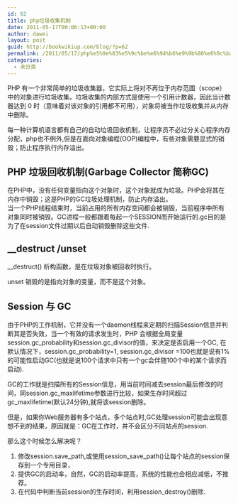 ```yaml
---
id: 62
title: php垃圾收集机制
date: 2011-05-17T00:06:13+00:00
author: dawei
layout: post
guid: http://bookwikiup.com/blog/?p=62
permalink: /2011/05/17/php%e5%9e%83%e5%9c%be%e6%94%b6%e9%9b%86%e6%9c%ba%e5%88%b6/
categories:
  - 未分类
---
```


PHP 有一个非常简单的垃圾收集器，它实际上将对不再位于内存范围（scope）中的对象进行垃圾收集。垃圾收集的内部方式是使用一个引用计数器，因此当计数器达到 0 时（意味着对该对象的引用都不可用），对象将被当作垃圾收集并从内存中删除。  

每一种计算机语言都有自己的自动垃圾回收机制，让程序员不必过分关心程序内存分配，php也不例外,但是在面向对象编程(OOP)编程中，有些对象需要显式的销毁；防止程序执行内存溢出。  

## PHP 垃圾回收机制(Garbage Collector 简称GC)  

在PHP中，没有任何变量指向这个对象时，这个对象就成为垃圾。PHP会将其在内存中销毁；这是PHP的GC垃圾处理机制，防止内存溢出。  
当一个PHP线程结束时，当前占用的所有内存空间都会被销毁，当前程序中所有对象同时被销毁。GC进程一般都跟着每起一个SESSION而开始运行的.gc目的是为了在session文件过期以后自动销毁删除这些文件.  

## __destruct /unset  

__destruct() 析构函数，是在垃圾对象被回收时执行。  

unset 销毁的是指向对象的变量，而不是这个对象。  
##  Session 与 GC  
由于PHP的工作机制，它并没有一个daemon线程来定期的扫描Session信息并判断其是否失效，当一个有效的请求发生时，PHP 会根据全局变量 session.gc\_probability和session.gc\_divisor的值，来决定是否启用一个GC, 在默认情况下，session.gc\_probability=1, session.gc\_divisor =100也就是说有1%的可能性启动GC(也就是说100个请求中只有一个gc会伴随100个中的某个请求而启动).  

GC的工作就是扫描所有的Session信息，用当前时间减去session最后修改的时间，同session.gc\_maxlifetime参数进行比较，如果生存时间超过gc\_maxlifetime(默认24分钟),就将该session删除。  

但是，如果你Web服务器有多个站点，多个站点时,GC处理session可能会出现意想不到的结果，原因就是：GC在工作时，并不会区分不同站点的session.  

那么这个时候怎么解决呢？  

1. 修改session.save\_path,或使用session\_save_path()让每个站点的session保存到一个专用目录，  
2. 提供GC的启动率，自然，GC的启动率提高，系统的性能也会相应减低，不推荐。  
3. 在代码中判断当前session的生存时间，利用session_destroy()删除.

